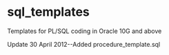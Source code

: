 sql_templates
=============

Templates for PL/SQL coding in Oracle 10G and above

Update 30 April 2012--Added procedure_template.sql